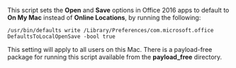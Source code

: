 This script sets the **Open** and **Save** options in Office 2016 apps to default to **On My Mac** instead of **Online Locations**, by running the following:

`/usr/bin/defaults write /Library/Preferences/com.microsoft.office DefaultsToLocalOpenSave -bool true`

This setting will apply to all users on this Mac. There is a payload-free package for running this script available from the **payload_free** directory.